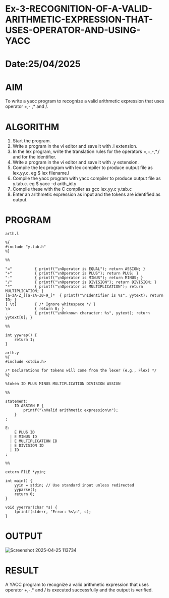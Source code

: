 # Ex-3-RECOGNITION-OF-A-VALID-ARITHMETIC-EXPRESSION-THAT-USES-OPERATOR-AND-USING-YACC
# Date:25/04/2025
# AIM
To write a yacc program to recognize a valid arithmetic expression that uses operator +,- ,* and /.
# ALGORITHM
1.	Start the program.
2.	Write a program in the vi editor and save it with .l extension.
3.	In the lex program, write the translation rules for the operators =,+,-,*,/ and for the identifier.
4.	Write a program in the vi editor and save it with .y extension.
5.	Compile the lex program with lex compiler to produce output file as lex.yy.c. eg $ lex filename.l
6.	Compile the yacc program with yacc compiler to produce output file as y.tab.c. eg $ yacc –d arith_id.y
7.	Compile these with the C compiler as gcc lex.yy.c y.tab.c
8.	Enter an arithmetic expression as input and the tokens are identified as output.
# PROGRAM
```
arth.l

%{
#include "y.tab.h"
%}

%%

"="          { printf("\nOperator is EQUAL"); return ASSIGN; }
"+"          { printf("\nOperator is PLUS"); return PLUS; }
"-"          { printf("\nOperator is MINUS"); return MINUS; }
"/"          { printf("\nOperator is DIVISION"); return DIVISION; }
"*"          { printf("\nOperator is MULTIPLICATION"); return MULTIPLICATION; }
[a-zA-Z_][a-zA-Z0-9_]*  { printf("\nIdentifier is %s", yytext); return ID; }
[ \t]        { /* Ignore whitespace */ }
\n           { return 0; }
.            { printf("\nUnknown character: %s", yytext); return yytext[0]; }

%%

int yywrap() {
    return 1;
}

arth.y
%{
#include <stdio.h>

/* Declarations for tokens will come from the lexer (e.g., Flex) */
%}

%token ID PLUS MINUS MULTIPLICATION DIVISION ASSIGN

%%

statement:
    ID ASSIGN E {
        printf("\nValid arithmetic expression\n");
    }
;

E:
    E PLUS ID
  | E MINUS ID
  | E MULTIPLICATION ID
  | E DIVISION ID
  | ID
;

%%

extern FILE *yyin;

int main() {
    yyin = stdin; // Use standard input unless redirected
    yyparse();
    return 0;
}

void yyerror(char *s) {
    fprintf(stderr, "Error: %s\n", s);
}
```
# OUTPUT

![Screenshot 2025-04-25 113734](https://github.com/user-attachments/assets/4a62a2c7-3422-433f-b952-181f27dc81fe)


# RESULT
A YACC program to recognize a valid arithmetic expression that uses operator +,-,* and / is executed successfully and the output is verified.

